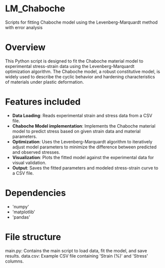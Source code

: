 # LM_Chaboche
Scripts for fitting Chaboche model using the Levenberg-Marquardt method with error analysis

# Overview

This Python script is designed to fit the Chaboche material model to experimental stress-strain data using the Levenberg-Marquardt optimization algorithm. The Chaboche model, a robust constitutive model, is widely used to describe the cyclic behavior and hardening characteristics of materials under plastic deformation.

# Features included
* **Data Loading**: Reads experimental strain and stress data from a CSV file.
* **Chaboche Model implementation**: Implements the Chaboche material model to predict stress based on given strain data and material parameters.
* **Optimization**: Uses the Levenberg-Marquardt algorithm to iteratively adjust model parameters to minimize the difference between predicted and observed stresses.
* **Visualization**: Plots the fitted model against the experimental data for visual validation.
* **Output**: Saves the fitted parameters and modeled stress-strain curve to a CSV file.

# Dependencies
* 'numpy'
* 'matplotlib'
* 'pandas'

# File structure
main.py: Contains the main script to load data, fit the model, and save results.
data.csv: Example CSV file containing 'Strain (%)' and 'Stress' columns.
